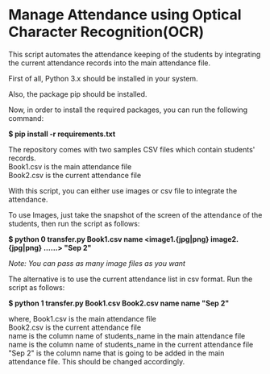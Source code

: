 # Manage Attendance using Optical Character Recognition(OCR)

This script  automates the attendance keeping of the students by integrating the current attendance records into the main attendance file.

First of all, Python 3.x should be installed in your system.

Also, the package pip should be installed.

Now, in order to install the required packages, you can run the following command:

<b>$ pip install -r requirements.txt</b>

The repository comes with two samples CSV files which contain students' records. <br>
Book1.csv is the main attendance file <br>
Book2.csv is the current attendance file

With this script, you can either use images or csv file to integrate the attendance.

To use Images, just take the snapshot of the screen of the attendance of the students, then run the script as follows:

<b>$ python 0 transfer.py Book1.csv name <image1.{jpg|png} image2.{jpg|png} ......> "Sep 2" </b> </br>

<i> Note: You can pass as many image files as you want </i>

The alternative is to use the current attendance list in csv format. Run the script as follows:

<b>$ python 1 transfer.py Book1.csv Book2.csv name name "Sep 2"</b>

where,
Book1.csv is the main attendance file <br>
Book2.csv is the current attendance file <br>
name is the column name of students_name in the main attendance file <br>
name is the column name of students_name in the current attendance file <br>
"Sep 2" is the column name that is going to be added in the main attendance file. This should be changed accordingly.
